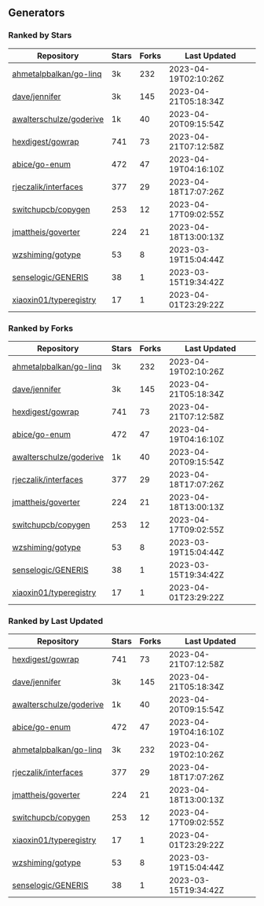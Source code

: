 ## Generators

### Ranked by Stars

| Repository | Stars | Forks | Last Updated |
|------------|-------|-------|--------------|
| [ahmetalpbalkan/go-linq](https://github.com/ahmetalpbalkan/go-linq) | 3k | 232 | 2023-04-19T02:10:26Z |
| [dave/jennifer](https://github.com/dave/jennifer) | 3k | 145 | 2023-04-21T05:18:34Z |
| [awalterschulze/goderive](https://github.com/awalterschulze/goderive) | 1k | 40 | 2023-04-20T09:15:54Z |
| [hexdigest/gowrap](https://github.com/hexdigest/gowrap) | 741 | 73 | 2023-04-21T07:12:58Z |
| [abice/go-enum](https://github.com/abice/go-enum) | 472 | 47 | 2023-04-19T04:16:10Z |
| [rjeczalik/interfaces](https://github.com/rjeczalik/interfaces) | 377 | 29 | 2023-04-18T17:07:26Z |
| [switchupcb/copygen](https://github.com/switchupcb/copygen) | 253 | 12 | 2023-04-17T09:02:55Z |
| [jmattheis/goverter](https://github.com/jmattheis/goverter) | 224 | 21 | 2023-04-18T13:00:13Z |
| [wzshiming/gotype](https://github.com/wzshiming/gotype) | 53 | 8 | 2023-03-19T15:04:44Z |
| [senselogic/GENERIS](https://github.com/senselogic/GENERIS) | 38 | 1 | 2023-03-15T19:34:42Z |
| [xiaoxin01/typeregistry](https://github.com/xiaoxin01/typeregistry) | 17 | 1 | 2023-04-01T23:29:22Z |

### Ranked by Forks

| Repository | Stars | Forks | Last Updated |
|------------|-------|-------|--------------|
| [ahmetalpbalkan/go-linq](https://github.com/ahmetalpbalkan/go-linq) | 3k | 232 | 2023-04-19T02:10:26Z |
| [dave/jennifer](https://github.com/dave/jennifer) | 3k | 145 | 2023-04-21T05:18:34Z |
| [hexdigest/gowrap](https://github.com/hexdigest/gowrap) | 741 | 73 | 2023-04-21T07:12:58Z |
| [abice/go-enum](https://github.com/abice/go-enum) | 472 | 47 | 2023-04-19T04:16:10Z |
| [awalterschulze/goderive](https://github.com/awalterschulze/goderive) | 1k | 40 | 2023-04-20T09:15:54Z |
| [rjeczalik/interfaces](https://github.com/rjeczalik/interfaces) | 377 | 29 | 2023-04-18T17:07:26Z |
| [jmattheis/goverter](https://github.com/jmattheis/goverter) | 224 | 21 | 2023-04-18T13:00:13Z |
| [switchupcb/copygen](https://github.com/switchupcb/copygen) | 253 | 12 | 2023-04-17T09:02:55Z |
| [wzshiming/gotype](https://github.com/wzshiming/gotype) | 53 | 8 | 2023-03-19T15:04:44Z |
| [senselogic/GENERIS](https://github.com/senselogic/GENERIS) | 38 | 1 | 2023-03-15T19:34:42Z |
| [xiaoxin01/typeregistry](https://github.com/xiaoxin01/typeregistry) | 17 | 1 | 2023-04-01T23:29:22Z |

### Ranked by Last Updated

| Repository | Stars | Forks | Last Updated |
|------------|-------|-------|--------------|
| [hexdigest/gowrap](https://github.com/hexdigest/gowrap) | 741 | 73 | 2023-04-21T07:12:58Z |
| [dave/jennifer](https://github.com/dave/jennifer) | 3k | 145 | 2023-04-21T05:18:34Z |
| [awalterschulze/goderive](https://github.com/awalterschulze/goderive) | 1k | 40 | 2023-04-20T09:15:54Z |
| [abice/go-enum](https://github.com/abice/go-enum) | 472 | 47 | 2023-04-19T04:16:10Z |
| [ahmetalpbalkan/go-linq](https://github.com/ahmetalpbalkan/go-linq) | 3k | 232 | 2023-04-19T02:10:26Z |
| [rjeczalik/interfaces](https://github.com/rjeczalik/interfaces) | 377 | 29 | 2023-04-18T17:07:26Z |
| [jmattheis/goverter](https://github.com/jmattheis/goverter) | 224 | 21 | 2023-04-18T13:00:13Z |
| [switchupcb/copygen](https://github.com/switchupcb/copygen) | 253 | 12 | 2023-04-17T09:02:55Z |
| [xiaoxin01/typeregistry](https://github.com/xiaoxin01/typeregistry) | 17 | 1 | 2023-04-01T23:29:22Z |
| [wzshiming/gotype](https://github.com/wzshiming/gotype) | 53 | 8 | 2023-03-19T15:04:44Z |
| [senselogic/GENERIS](https://github.com/senselogic/GENERIS) | 38 | 1 | 2023-03-15T19:34:42Z |

